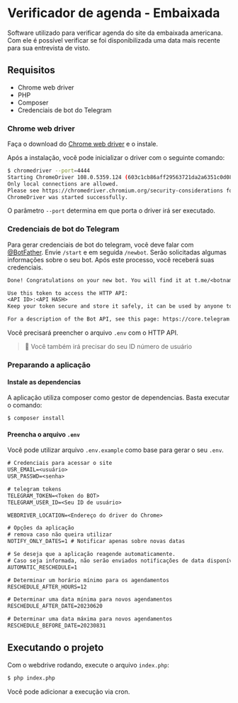 # Verificador de agenda - Embaixada
Software utilizado para verificar agenda do site da embaixada americana. 
Com ele é possível verificar se foi disponibilizada uma data mais recente para sua entrevista de visto.

## Requisitos 

- Chrome web driver
- PHP
- Composer
- Credenciais de bot do Telegram

### Chrome web driver
Faça o download do [Chrome web driver](https://chromedriver.chromium.org/downloads) e o instale.

Após a instalação, você pode inicializar o driver com o seguinte comando:

```sh
$ chromedriver --port=4444
Starting ChromeDriver 108.0.5359.124 (603c1cb86aff29563721da2a6351c0d08865350d-refs/branch-heads/5359@{#1179}) on port 4444
Only local connections are allowed.
Please see https://chromedriver.chromium.org/security-considerations for suggestions on keeping ChromeDriver safe.
ChromeDriver was started successfully.
```
O parâmetro `--port` determina em que porta o driver irá ser executado.

### Credenciais de bot do Telegram
Para gerar credenciais de bot do telegram, você deve falar com [@BotFather](https://telegram.me/botfather).
Envie `/start` e em seguida `/newbot`. Serão solicitadas algumas informações sobre o seu bot. Após este processo, você receberá suas credenciais.

```txt
Done! Congratulations on your new bot. You will find it at t.me/<botname>. You can now add a description, about section and profile picture for your bot, see /help for a list of commands. By the way, when you've finished creating your cool bot, ping our Bot Support if you want a better username for it. Just make sure the bot is fully operational before you do this.

Use this token to access the HTTP API:
<API ID>:<API HASH>
Keep your token secure and store it safely, it can be used by anyone to control your bot.

For a description of the Bot API, see this page: https://core.telegram.org/bots/api
```

Você precisará preencher o arquivo `.env` com o HTTP API.

> 🚩 Você também irá precisar do seu ID número de usuário

### Preparando a aplicação

#### Instale as dependencias
A aplicação utiliza composer como gestor de dependencias. Basta executar o comando:

```sh
$ composer install
```

#### Preencha o arquivo `.env`
Você pode utilizar  arquivo `.env.example` como base para gerar o seu `.env`.

```txt
# Credenciais para acessar o site
USR_EMAIL=<usuário>
USR_PASSWD=<senha>

# telegram tokens
TELEGRAM_TOKEN=<Token do BOT>
TELEGRAM_USER_ID=<Seu ID de usuário>

WEBDRIVER_LOCATION=<Endereço do driver do Chrome>

# Opções da aplicação
# remova caso não queira utilizar
NOTIFY_ONLY_DATES=1 # Notificar apenas sobre novas datas

# Se deseja que a aplicação reagende automaticamente. 
# Caso seja informada, não serão enviados notificações de data disponíveis, apenas os reagendamentos.
AUTOMATIC_RESCHEDULE=1

# Determinar um horário mínimo para os agendamentos
RESCHEDULE_AFTER_HOURS=12

# Determinar uma data mínima para novos agendamentos
RESCHEDULE_AFTER_DATE=20230620

# Determinar uma data máxima para novos agendamentos
RESCHEDULE_BEFORE_DATE=20230831
```

## Executando o projeto
Com o webdrive rodando, execute o arquivo `index.php`:

```sh
$ php index.php
```

Você pode adicionar a execução via cron.